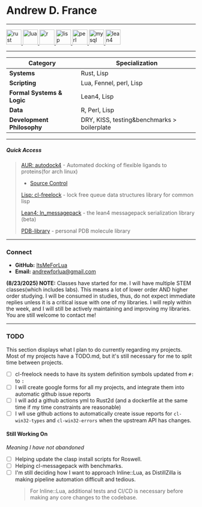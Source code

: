 # **Andrew D. France**
---

<p align="left">
  <!-- Rust -->
  <a href="https://www.rust-lang.org" target="_blank">
    <img src="https://cdn.jsdelivr.net/gh/devicons/devicon@latest/icons/rust/rust-original.svg" alt="rust" width="40" height="40"/>
  </a>
  <!-- Lua -->
  <a href="https://www.lua.org" target="_blank">
    <img src="https://cdn.jsdelivr.net/gh/devicons/devicon@latest/icons/lua/lua-original.svg" alt="lua" width="40" height="40"/>
  </a>
  <!-- R -->
  <a href="https://www.r-project.org" target="_blank">
    <img src="https://cdn.jsdelivr.net/gh/devicons/devicon@latest/icons/r/r-original.svg" alt="r" width="40" height="40"/>
  </a>
  <!-- Lisp -->
  <a href="https://www.lisp-lang.org/" target="_blank">
    <img src="https://upload.wikimedia.org/wikipedia/commons/4/48/Lisp_logo.svg" alt="lisp" width="40" height="40"/>
  </a>
  <!-- Perl -->
  <a href="https://www.perl.org" target="_blank">
    <img src="https://cdn.jsdelivr.net/gh/devicons/devicon@latest/icons/perl/perl-original.svg" alt="perl" width="40" height="40"/>
  </a>
  <!-- MySQL -->
  <a href="https://www.mysql.com/" target="_blank">
    <img src="https://cdn.jsdelivr.net/gh/devicons/devicon@latest/icons/mysql/mysql-original-wordmark.svg" alt="mysql" width="40" height="40"/>
  </a>
  <!-- Lean4 -->
  <a href="https://leanprover.github.io/" target="_blank">
    <img src="https://upload.wikimedia.org/wikipedia/commons/d/dc/Lean_logo2.svg" alt="lean4" width="40" height="40"/>
  </a>
</p>

---


| Category                   | Specialization                                     |
|----------------------------|---------------------------------------------------|
| **Systems**  | Rust, Lisp                                               |
| **Scripting** | Lua, Fennel, perl, Lisp                                   |
| **Formal Systems & Logic** | Lean4, Lisp                        |
| **Data**  | R, Perl, Lisp                                      |
| **Development Philosophy** | DRY, KISS, testing&benchmarks > boilerplate |

---
##### Quick Access
> [AUR: autodock4](https://aur.archlinux.org/packages/autodock4) - Automated docking of flexible ligands to proteins(for arch linux)
  > - [Source Control](https://github.com/ItsMeForLua/aur-autodock4.git)
> 
> [Lisp: cl-freelock](https://github.com/ItsMeForLua/cl-freelock) - lock free queue data structures library for common lisp
> 
> [Lean4: ln_messagepack](https://github.com/ItsMeForLua/ln_messagepack) - the lean4 messagepack serialization library (beta)
> 
> [PDB-library](https://github.com/ItsMeForLua/pdb-library) - personal PDB molecule library
---

### **Connect**

- **GitHub:** [ItsMeForLua](https://github.com/itsmeforlua)
- **Email:** andrewforlua@gmail.com

**(8/23/2025) NOTE:** Classes have started for me. I will have multiple STEM classes(which includes labs). This means a lot of lower order AND higher order studying.  I will be consumed in studies, thus, do not expect immediate replies unless it is a critical issue with one of my libraries. I will reply within the week, and I will still be actively maintaining and improving my libraries. You are still welcome to contact me!

---

### TODO
This section displays what I plan to do currently regarding my projects. Most of my projects have a TODO.md, but it's still necessary for me to split time between projects.
- [ ] cl-freelock needs to have its system definition symbols updated from `#:` to `:`
- [ ] I will  create google forms for all my projects, and integrate them into automatic github issue reports
- [ ] I will add a github actions yml to Rust2d (and a dockerfile at the same time if my time constraints are reasonable)
- [ ] I wll use github actions to automatically create issue reports for `cl-win32-types` and `cl-win32-errors` when the upstream API has changes.

#### Still Working On
_Meaning I have not abandoned_
- [ ] Helping update the clasp install scripts for Roswell.
- [ ] Helping cl-messagepack with benchmarks.
- [ ] I'm still deciding how I want to approach Inline::Lua, as DistillZilla is making pipeline automation difficult and tedious.
  > For Inline::Lua, additional tests and CI/CD is necessary before making any core changes to the codebase.
